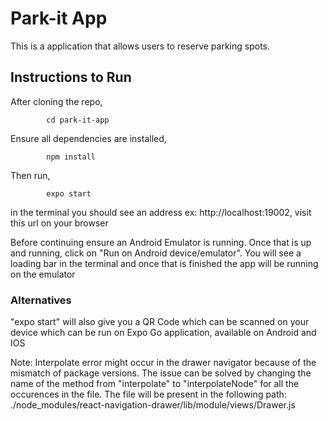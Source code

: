 # Park-it App
This is a application that allows users to reserve parking spots.

## Instructions to Run
After cloning the repo,
            
            cd park-it-app

Ensure all dependencies are installed,

            npm install

Then run,

            expo start

in the terminal you should see an address ex: http://localhost:19002, visit this url on your browser


Before continuing ensure an Android Emulator is running. Once that is up and running, click on "Run on Android device/emulator". You will see a loading bar in the terminal and once that is finished the app will be running on the emulator

### Alternatives

"expo start" will also give you a QR Code which can be scanned on your device which can be run on Expo Go application, available on Android and IOS

Note:
Interpolate error might occur in the drawer navigator because of the mismatch of package versions.
The issue can be solved by changing the name of the method from "interpolate" to "interpolateNode" for all the occurences in the file.
The file will be present in the following path: 
./node_modules/react-navigation-drawer/lib/module/views/Drawer.js
